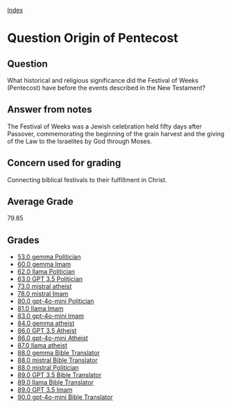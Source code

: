 
[Index](../../index.md)
# Question Origin of Pentecost
## Question
What historical and religious significance did the Festival of Weeks (Pentecost) have before the events described in the New Testament?

## Answer from notes
The Festival of Weeks was a Jewish celebration held fifty days after Passover, commemorating the beginning of the grain harvest and the giving of the Law to the Israelites by God through Moses.

## Concern used for grading
Connecting biblical festivals to their fulfillment in Christ.

## Average Grade
79.85

## Grades
 * [53.0 gemma Politician](../answers/gemma_Politician/Origin_of_Pentecost.md)
 * [60.0 gemma Imam](../answers/gemma_Imam/Origin_of_Pentecost.md)
 * [62.0 llama Politician](../answers/llama_Politician/Origin_of_Pentecost.md)
 * [63.0 GPT 3.5 Politician](../answers/GPT_3.5_Politician/Origin_of_Pentecost.md)
 * [73.0 mistral atheist](../answers/mistral_atheist/Origin_of_Pentecost.md)
 * [78.0 mistral Imam](../answers/mistral_Imam/Origin_of_Pentecost.md)
 * [80.0 gpt-4o-mini Politician](../answers/gpt-4o-mini_Politician/Origin_of_Pentecost.md)
 * [81.0 llama Imam](../answers/llama_Imam/Origin_of_Pentecost.md)
 * [83.0 gpt-4o-mini Imam](../answers/gpt-4o-mini_Imam/Origin_of_Pentecost.md)
 * [84.0 gemma atheist](../answers/gemma_atheist/Origin_of_Pentecost.md)
 * [86.0 GPT 3.5 Atheist](../answers/GPT_3.5_Atheist/Origin_of_Pentecost.md)
 * [86.0 gpt-4o-mini Atheist](../answers/gpt-4o-mini_Atheist/Origin_of_Pentecost.md)
 * [87.0 llama atheist](../answers/llama_atheist/Origin_of_Pentecost.md)
 * [88.0 gemma Bible Translator](../answers/gemma_Bible_Translator/Origin_of_Pentecost.md)
 * [88.0 mistral Bible Translator](../answers/mistral_Bible_Translator/Origin_of_Pentecost.md)
 * [88.0 mistral Politician](../answers/mistral_Politician/Origin_of_Pentecost.md)
 * [89.0 GPT 3.5 Bible Translator](../answers/GPT_3.5_Bible_Translator/Origin_of_Pentecost.md)
 * [89.0 llama Bible Translator](../answers/llama_Bible_Translator/Origin_of_Pentecost.md)
 * [89.0 GPT 3.5 Imam](../answers/GPT_3.5_Imam/Origin_of_Pentecost.md)
 * [90.0 gpt-4o-mini Bible Translator](../answers/gpt-4o-mini_Bible_Translator/Origin_of_Pentecost.md)
